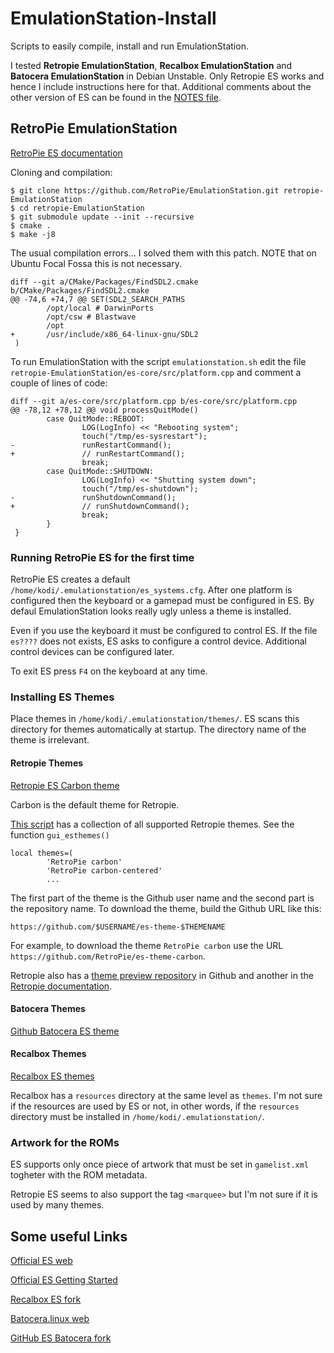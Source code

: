 # EmulationStation-Install

Scripts to easily compile, install and run EmulationStation.

I tested **Retropie EmulationStation**, **Recalbox EmulationStation** and 
**Batocera EmulationStation** in Debian Unstable. Only Retropie ES works and hence I include
instructions here for that. Additional comments about the other version of ES can be
found in the [NOTES file](./NOTES.md).

## RetroPie EmulationStation

[RetroPie ES documentation](https://retropie.org.uk/docs/EmulationStation)

Cloning and compilation:

```
$ git clone https://github.com/RetroPie/EmulationStation.git retropie-EmulationStation
$ cd retropie-EmulationStation
$ git submodule update --init --recursive
$ cmake .
$ make -j8
```

The usual compilation errors... I solved them with this patch. NOTE that on
Ubuntu Focal Fossa this is not necessary.

```
diff --git a/CMake/Packages/FindSDL2.cmake b/CMake/Packages/FindSDL2.cmake
@@ -74,6 +74,7 @@ SET(SDL2_SEARCH_PATHS
        /opt/local # DarwinPorts
        /opt/csw # Blastwave
        /opt
+       /usr/include/x86_64-linux-gnu/SDL2
 )
```

To run EmulationStation with the script `emulationstation.sh` edit the file
`retropie-EmulationStation/es-core/src/platform.cpp` and comment a couple of lines of code:

```
diff --git a/es-core/src/platform.cpp b/es-core/src/platform.cpp
@@ -78,12 +78,12 @@ void processQuitMode()
        case QuitMode::REBOOT:
                LOG(LogInfo) << "Rebooting system";
                touch("/tmp/es-sysrestart");
-               runRestartCommand();
+               // runRestartCommand();
                break;
        case QuitMode::SHUTDOWN:
                LOG(LogInfo) << "Shutting system down";
                touch("/tmp/es-shutdown");
-               runShutdownCommand();
+               // runShutdownCommand();
                break;
        }
 }
```

### Running RetroPie ES for the first time

RetroPie ES creates a default `/home/kodi/.emulationstation/es_systems.cfg`. After one
platform is configured then the keyboard or a gamepad must be configured in ES.
By defaul EmulationStation looks really ugly unless a theme is installed.

Even if you use the keyboard it must be configured to control ES. If the file `es????` does
not exists, ES asks to configure a control device. Additional control devices can
be configured later.

To exit ES press `F4` on the keyboard at any time.

### Installing ES Themes

Place themes in `/home/kodi/.emulationstation/themes/`. ES scans this directory for
themes automatically at startup. The directory name of the theme is irrelevant.

#### Retropie Themes

[Retropie ES Carbon theme](https://github.com/RetroPie/es-theme-carbon)

Carbon is the default theme for Retropie.

[This script](https://github.com/RetroPie/RetroPie-Setup/blob/master/scriptmodules/supplementary/esthemes.sh)
has a collection of all supported Retropie themes. See the function `gui_esthemes()`

```
local themes=(
        'RetroPie carbon'
        'RetroPie carbon-centered'
        ...
```

The first part of the theme is the Github user name and the second part is the repository name.
To download the theme, build the Github URL like this:

```
https://github.com/$USERNAME/es-theme-$THEMENAME
```

For example, to download the theme `RetroPie carbon` use the URL `https://github.com/RetroPie/es-theme-carbon`.

Retropie also has a [theme preview repository](https://github.com/wetriner/es-theme-gallery) in
Github and another in the [Retropie documentation](https://retropie.org.uk/docs/Themes/).

#### Batocera Themes

[Github Batocera ES theme](https://github.com/batocera-linux/batocera-themes)

#### Recalbox Themes

[Recalbox ES themes](https://gitlab.com/recalbox/recalbox-themes)

Recalbox has a `resources` directory at the same level as `themes`. I'm not sure if the
resources are used by ES or not, in other words, if the `resources` directory must be
installed in `/home/kodi/.emulationstation/`.

### Artwork for the ROMs

ES supports only once piece of artwork that must be set in `gamelist.xml` togheter
with the ROM metadata.

Retropie ES seems to also support the tag `<marquee>` but I'm not sure if it is used
by many themes.

## Some useful Links

[Official ES web](https://emulationstation.org/)

[Official ES Getting Started](https://emulationstation.org/gettingstarted.html)

[Recalbox ES fork](https://gitlab.com/recalbox/recalbox-emulationstation)

[Batocera.linux web](https://batocera.org/)

[GitHub ES Batocera fork](https://github.com/batocera-linux/batocera-emulationstation)
